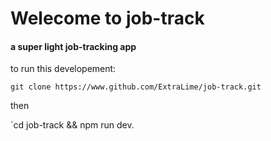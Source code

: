 # Welecome to job-track
#### a super light job-tracking app

to run this developement:

`git clone https://www.github.com/ExtraLime/job-track.git`

then

`cd job-track && npm run dev.
